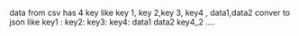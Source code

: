 data from csv has 4 key like 
key 1, key 2,key 3, key4 , data1,data2
conver to json like 
key1 : 
	key2:
		key3:
			key4:
				data1
				data2
			key4_2
				....
	